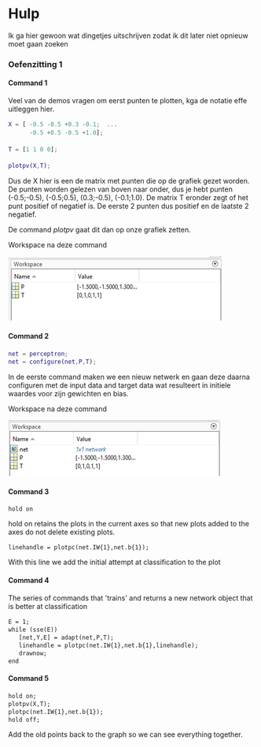 # Hulp

Ik ga hier gewoon wat dingetjes uitschrijven zodat ik dit later niet opnieuw moet gaan zoeken

### Oefenzitting 1

#### Command 1

Veel van de demos vragen om eerst punten te plotten, kga de notatie effe uitleggen hier.

```matlab
X = [ -0.5 -0.5 +0.3 -0.1;  ...
      -0.5 +0.5 -0.5 +1.0];

T = [1 1 0 0];

plotpv(X,T);
```

Dus de X hier is een de matrix met punten die op de grafiek gezet worden. De punten worden gelezen van boven naar onder, dus je hebt punten (-0.5;-0.5), (-0.5;0.5), (0.3;-0.5), (-0.1;1.0). De matrix T eronder zegt of het punt positief of negatief is. De eerste 2 punten dus positief en de laatste 2 negatief.

De command *plotpv* gaat dit dan op onze grafiek zetten.

Workspace na deze command

![image-20230317112755427](img/image-20230317112755427.png)

#### Command 2

```matlab
net = perceptron;
net = configure(net,P,T);
```

In de eerste command maken we een nieuw netwerk en gaan deze daarna configuren met de input data and target data wat resulteert in initiele waardes voor zijn gewichten en bias.

Workspace na deze command

![image-20230317112826704](img/image-20230317112826704-1679048907336-1.png)

#### Command 3

```
hold on
```

hold on retains the plots in the current axes so that new plots added to the axes do not delete existing plots. 

```
linehandle = plotpc(net.IW{1},net.b{1});
```

With this line we add the initial attempt at classification to the plot 



#### Command 4

The series of commands that 'trains' and returns a new network object that is better at classification

```
E = 1;
while (sse(E))
   [net,Y,E] = adapt(net,P,T);
   linehandle = plotpc(net.IW{1},net.b{1},linehandle);
   drawnow;
end
```



#### Command 5

```
hold on;
plotpv(X,T);
plotpc(net.IW{1},net.b{1});
hold off;
```

Add the old points back to the graph so we can see everything together.